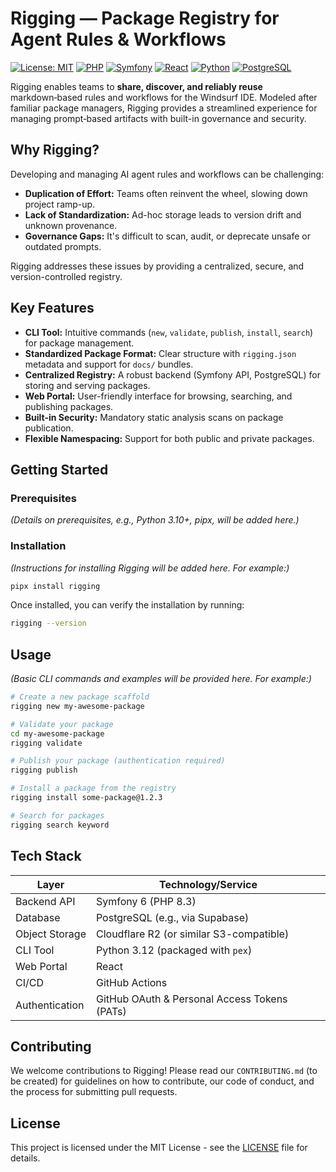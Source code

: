 # Rigging — Package Registry for Agent Rules & Workflows

<!-- Badges: Build Status, Coverage, License, Version, etc. -->
[![License: MIT](https://img.shields.io/badge/License-MIT-yellow.svg)](https://opensource.org/licenses/MIT) [![PHP](https://img.shields.io/badge/PHP-8.3-777BB4?style=flat&logo=php)](https://www.php.net/) [![Symfony](https://img.shields.io/badge/Symfony-6-black?style=flat&logo=symfony)](https://symfony.com/) [![React](https://img.shields.io/badge/React-blue?style=flat&logo=react)](https://reactjs.org/) [![Python](https://img.shields.io/badge/Python-3.12-3776AB?style=flat&logo=python)](https://www.python.org/) [![PostgreSQL](https://img.shields.io/badge/PostgreSQL-blue?style=flat&logo=postgresql)](https://www.postgresql.org/)
<!-- Add other badges here: e.g., PyPI version, Build Status, CI/CD -->

Rigging enables teams to **share, discover, and reliably reuse** markdown‑based rules and workflows for the Windsurf IDE. Modeled after familiar package managers, Rigging provides a streamlined experience for managing prompt‑based artifacts with built-in governance and security.

## Why Rigging?

Developing and managing AI agent rules and workflows can be challenging:
*   **Duplication of Effort:** Teams often reinvent the wheel, slowing down project ramp-up.
*   **Lack of Standardization:** Ad-hoc storage leads to version drift and unknown provenance.
*   **Governance Gaps:** It's difficult to scan, audit, or deprecate unsafe or outdated prompts.

Rigging addresses these issues by providing a centralized, secure, and version-controlled registry.

## Key Features

*   **CLI Tool:** Intuitive commands (`new`, `validate`, `publish`, `install`, `search`) for package management.
*   **Standardized Package Format:** Clear structure with `rigging.json` metadata and support for `docs/` bundles.
*   **Centralized Registry:** A robust backend (Symfony API, PostgreSQL) for storing and serving packages.
*   **Web Portal:** User-friendly interface for browsing, searching, and publishing packages.
*   **Built-in Security:** Mandatory static analysis scans on package publication.
*   **Flexible Namespacing:** Support for both public and private packages.

## Getting Started

### Prerequisites

*(Details on prerequisites, e.g., Python 3.10+, pipx, will be added here.)*

### Installation

*(Instructions for installing Rigging will be added here. For example:)*
```bash
pipx install rigging
```

Once installed, you can verify the installation by running:
```bash
rigging --version
```

## Usage

*(Basic CLI commands and examples will be provided here. For example:)*

```bash
# Create a new package scaffold
rigging new my-awesome-package

# Validate your package
cd my-awesome-package
rigging validate

# Publish your package (authentication required)
rigging publish

# Install a package from the registry
rigging install some-package@1.2.3

# Search for packages
rigging search keyword
```

## Tech Stack

| Layer          | Technology/Service                         |
| -------------- | ------------------------------------------ |
| Backend API    | Symfony 6 (PHP 8.3)                        |
| Database       | PostgreSQL (e.g., via Supabase)            |
| Object Storage | Cloudflare R2 (or similar S3-compatible)   |
| CLI Tool       | Python 3.12 (packaged with `pex`)          |
| Web Portal     | React                                      |
| CI/CD          | GitHub Actions                             |
| Authentication | GitHub OAuth & Personal Access Tokens (PATs) |

## Contributing

We welcome contributions to Rigging! Please read our `CONTRIBUTING.md` (to be created) for guidelines on how to contribute, our code of conduct, and the process for submitting pull requests.

## License

This project is licensed under the MIT License - see the [LICENSE](LICENSE) file for details.
